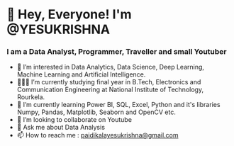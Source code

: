    <h1> 👋 Hey, Everyone! I'm @YESUKRISHNA </h1>
 
   <h3> I am a Data Analyst, Programmer, Traveller and small Youtuber </h3>

- 👀 I’m interested in Data Analytics, Data Science, Deep Learning, Machine Learning and Artificial Intelligence.
- 👨🏻‍🎓 I’m currently studying final year in B.Tech, Electronics and Communication Engineering at National Institute of Technology, Rourkela.
- 🌱 I’m currently learning Power BI, SQL, Excel, Python and it's libraries Numpy, Pandas, Matplotlib, Seaborn and OpenCV etc. 
- 💞️ I’m looking to collaborate on Youtube
- 💬 Ask me about Data Analysis
- 📫 How to reach me : paidikalayesukrishna@gmail.com

<!---
YESUKRISHNA/YESUKRISHNA is a ✨ special ✨ repository because its `README.md` (this file) appears on your GitHub profile.
You can click the Preview link to take a look at your changes.
--->
